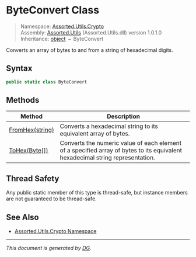 ﻿# ByteConvert Class

> Namespace: [Assorted.Utils.Crypto](index.md#assortedutilscrypto-namespace)\
> Assembly: [Assorted.Utils](index.md) (Assorted.Utils.dll) version 1.0.1.0\
> Inheritance: [object](https://docs.microsoft.com/en-us/dotnet/api/system.object) `→` ByteConvert

Converts an array of bytes to and from a string of hexadecimal digits.

## Syntax

```csharp
public static class ByteConvert
```

## Methods

Method | Description
--- | ---
[FromHex(string)](Assorted.Utils.Crypto.ByteConvert.FromHex.md) | Converts a hexadecimal string to its equivalent array of bytes.
[ToHex(Byte[])](Assorted.Utils.Crypto.ByteConvert.ToHex.md) | Converts the numeric value of each element of a specified array of bytes to its equivalent hexadecimal string representation.

## Thread Safety

Any public static member of this type is thread\-safe, but instance members are not guaranteed to be thread\-safe.

## See Also

- [Assorted.Utils.Crypto Namespace](index.md#assortedutilscrypto-namespace)

---

_This document is generated by [DG](https://github.com/Khojasteh/dg)._
